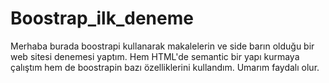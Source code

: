 # Boostrap_ilk_deneme
Merhaba burada boostrapi kullanarak makalelerin ve side barın olduğu bir web sitesi denemesi yaptım. Hem HTML'de semantic bir yapı kurmaya çalıştım hem de boostrapin bazı özelliklerini kullandım. Umarım faydalı olur.
